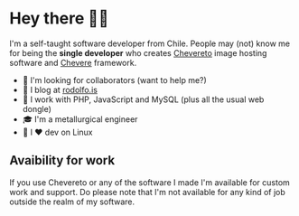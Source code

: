 # Hey there 👋🏾

I'm a self-taught software developer from Chile. People may (not) know me for being the **single developer** who creates [Chevereto](https://chevereto.com/) image hosting software and [Chevere](https://chevere.org/) framework.

- 👀 I'm looking for collaborators (want to help me?)
- 📝 I blog at [rodolfo.is](https://rodolfo.is/)
- 🥑 I work with PHP, JavaScript and MySQL (plus all the usual web dongle) 
- 🎓 I'm a metallurgical engineer
- 🐧 I ❤ dev on Linux

## Avaibility for work

If you use Chevereto or any of the software I made I'm available for custom work and support. Do please note that I'm not available for any kind of job outside the realm of my software.
